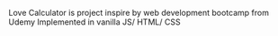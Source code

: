 Love Calculator is project inspire by web development bootcamp from Udemy
Implemented in vanilla JS/ HTML/ CSS
